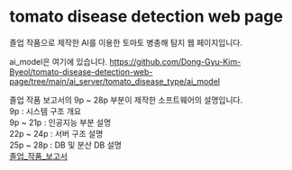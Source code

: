 # tomato disease detection web page   
   
졸업 작품으로 제작한 AI를 이용한 토마토 병충해 탐지 웹 페이지입니다.

ai_model은 여기에 있습니다.
https://github.com/Dong-Gyu-Kim-Byeol/tomato-disease-detection-web-page/tree/main/ai_server/tomato_disease_type/ai_model

졸업 작품 보고서의 9p ~ 28p 부분이 제작한 소프트웨어의 설명입니다.   
9p : 시스템 구조 개요   
9p ~ 21p : 인공지능 부분 설명   
22p ~ 24p : 서버 구조 설명   
25p ~ 28p : DB 및 분산 DB 설명   
[졸업_작품_보고서](./졸업_작품_보고서.pdf)   
